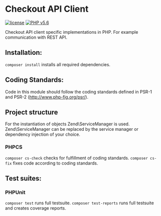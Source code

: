 # Checkout API Client
[![license](https://img.shields.io/badge/license-GPLv2-blue.svg)](https://github.com/wirecard/checkout-api-client-php/blob/master/LICENSE)
[![PHP v5.6](https://img.shields.io/badge/php-5.6-yellow.svg)](http://www.php.net)

Checkout API client specific implementations in PHP. For example communication with REST API.

## Installation:
`composer install` installs all required dependencies.

## Coding Standards:
Code in this module should follow the coding standards defined in PSR-1 and PSR-2 (http://www.php-fig.org/psr/).

## Project structure
For the instantiation of objects Zend\ServiceManager is used. Zend\ServiceManager can be replaced by the service manager or dependency injection of your choice.

### PHPCS
`composer cs-check` checks for fulfillment of coding standards.
`composer cs-fix` fixes code according to coding standards.

## Test suites:
### PHPUnit
`composer test` runs full testsuite.
`composer test-reports` runs full testsuite and creates coverage reports.
